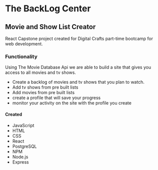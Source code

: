 # The BackLog Center

## Movie and Show List Creator

React Capstone project created for Digital Crafts part-time bootcamp for web development. 

### Functionality

Using The Movie Database Api we are able to build a site that gives you access to all movies and tv shows. 
- Create a backlog of movies and tv shows that you plan to watch. 
- Add tv shows from pre built lists
- Add movies from pre built lists
- create a profile that will save your progress
- monitor your activity on the site with the profile you create
#### Created

- JavaScript
- HTML
- CSS
- React
- PostgreSQL
- NPM
- Node.js
- Express
